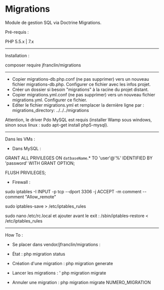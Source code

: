 # Migrations

Module de gestion SQL via Doctrine Migrations.

Pré-requis : 

PHP 5.5.x | 7.x

------

Installation : 

composer require jfranclin/migrations

------

* Copier migrations-db.php.conf (ne pas supprimer) vers un nouveau fichier migrations-db.php. Configurer ce fichier avec les infos projet.
* Créer un dossier si besoin "migrations" à la racine du projet distant.
* Copier migrations.yml.conf (ne pas supprimer) vers un nouveau fichier migrations.yml. Configurer ce fichier.
* Editer le fichier migrations.yml et remplacer la dernière ligne par : migrations_directory: ../../../migrations 

Attention, le driver Pdo MySQL est requis (installer Wamp sous windows, sinon sous linux : sudo apt-get install php5-mysql).

------

Dans les VMs : 

* Dans MySQL : 

GRANT ALL PRIVILEGES ON `datbaseName`.* TO 'user'@'%' IDENTIFIED BY 'password' WITH GRANT OPTION;

FLUSH PRIVILEGES;

* Firewall :

sudo iptables -I INPUT -p tcp --dport 3306 -j ACCEPT -m comment --comment "Allow_remote"

sudo iptables-save > /etc/iptables_rules

sudo nano /etc/rc.local et ajouter avant le exit : /sbin/iptables-restore < /etc/iptables_rules


------

How To :

* Se placer dans vendor/jfranclin/migrations :

* État : php migration status

* Création d'une migration : php migration generate

* Lancer les migrations : ' php migration migrate 

* Annuler une migration : php migration migrate NUMERO_MIGRATION 

